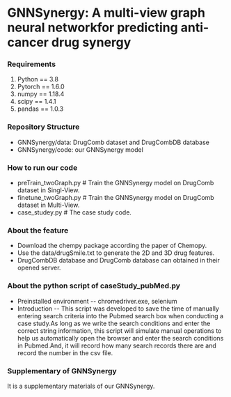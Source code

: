 # GNNSynergy: A multi-view graph neural networkfor predicting anti-cancer drug synergy

### Requirements
1. Python == 3.8
1. Pytorch == 1.6.0
1. numpy == 1.18.4
1. scipy == 1.4.1
1. pandas == 1.0.3
### Repository Structure
- GNNSynergy/data: DrugComb dataset and DrugCombDB database
- GNNSynergy/code: our GNNSynergy model

### How to run our code
- preTrain_twoGraph.py # Train the GNNSynergy model on DrugComb dataset in Singl-View.
- finetune_twoGraph.py # Train the GNNSynergy model on DrugComb dataset in Multi-View.
- case_studey.py # The case study code.

### About the feature
- Download the chempy package according the paper of Chemopy.
- Use the data/drugSmile.txt to generate the 2D and 3D drug features.
- DrugCombDB database and DrugComb database can obtained in their opened server.

### About the python script of caseStudy_pubMed.py
- Preinstalled environment
-- chromedriver.exe, selenium
- Introduction
-- This script was developed to save the time of manually entering search criteria into the Pubmed search box when conducting a case study.As long as we write the search conditions and enter the correct string information, this script will simulate manual operations to help us automatically open the browser and enter the search conditions in Pubmed.And, it will record how many search records there are and record the number in the csv file.


### Supplementary of GNNSynergy
It is a supplementary materials of our GNNSynergy.
